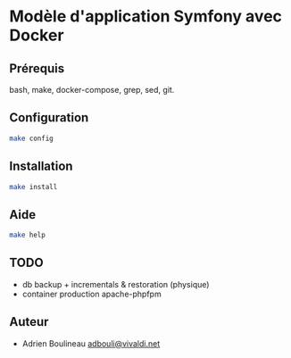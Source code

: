 <!-- @file readme.md -->
<!-- @author Adrien Boulineau <adbouli@vivaldi.net> -->

# Modèle d'application Symfony avec Docker

## Prérequis
bash, make, docker-compose, grep, sed, git.

## Configuration
```sh
make config
```

## Installation
```sh
make install
```

## Aide
```sh
make help
```

## TODO
* db backup + incrementals & restoration (physique)
* container production apache-phpfpm

## Auteur
* Adrien Boulineau <adbouli@vivaldi.net>
